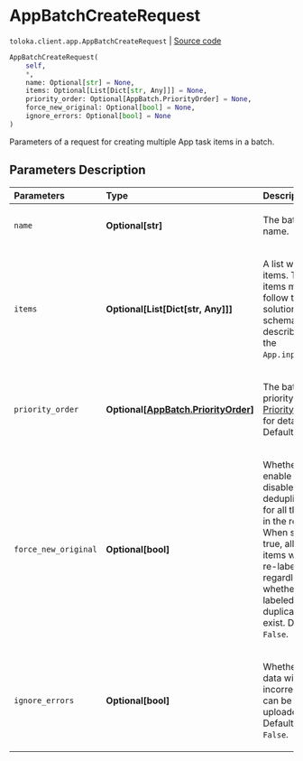 # AppBatchCreateRequest
`toloka.client.app.AppBatchCreateRequest` | [Source code](https://github.com/Toloka/toloka-kit/blob/v1.2.2/src/client/app/__init__.py#L397)

```python
AppBatchCreateRequest(
    self,
    *,
    name: Optional[str] = None,
    items: Optional[List[Dict[str, Any]]] = None,
    priority_order: Optional[AppBatch.PriorityOrder] = None,
    force_new_original: Optional[bool] = None,
    ignore_errors: Optional[bool] = None
)
```

Parameters of a request for creating multiple App task items in a batch.

## Parameters Description

| Parameters | Type | Description |
| :----------| :----| :-----------|
`name`|**Optional\[str\]**|<p>The batch name.</p>
`items`|**Optional\[List\[Dict\[str, Any\]\]\]**|<p>A list with task items. The items must follow the solution schema described in the `App.input_spec`.</p>
`priority_order`|**Optional\[[AppBatch.PriorityOrder](toloka.client.app.AppBatch.PriorityOrder.md)\]**|<p>The batch priority. See [PriorityOrder](toloka.client.app.AppBatch.PriorityOrder.md) for details. Default is `FIVE`.</p>
`force_new_original`|**Optional\[bool\]**|<p>Whether to enable or disable the deduplication for all the items in the request. When set to true, all the items will be re-labeled regardless of whether pre-labeled duplicates exist. Default is `False`.</p>
`ignore_errors`|**Optional\[bool\]**|<p>Whether the data with incorrect items can be uploaded. Default is `False`.</p>

